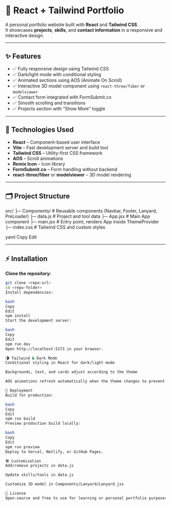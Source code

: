 # 🚀 React + Tailwind Portfolio

A personal portfolio website built with **React** and **Tailwind CSS**.  
It showcases **projects**, **skills**, and **contact information** in a responsive and interactive design.

---

## ✨ Features

- ✅ Fully responsive design using Tailwind CSS
- ✅ Dark/light mode with conditional styling
- ✅ Animated sections using AOS (Animate On Scroll)
- ✅ Interactive 3D model component using `react-three/fiber` or `modelviewer`
- ✅ Contact form integrated with FormSubmit.co
- ✅ Smooth scrolling and transitions
- ✅ Projects section with “Show More” toggle

---

## 🔧 Technologies Used

- **React** – Component-based user interface
- **Vite** – Fast development server and build tool
- **Tailwind CSS** – Utility-first CSS framework
- **AOS** – Scroll animations
- **Remix Icon** – Icon library
- **FormSubmit.co** – Form handling without backend
- **react-three/fiber** or **modelviewer** – 3D model rendering

---

## 🗂 Project Structure

src/
├─ Components/ # Reusable components (Navbar, Footer, Lanyard, PreLoader)
├─ data.js # Project and tool data
├─ App.jsx # Main App component
├─ main.jsx # Entry point, renders App inside ThemeProvider
├─ index.css # Tailwind CSS and custom styles

yaml
Copy
Edit

---

## ⚡ Installation

**Clone the repository:**

```bash
git clone <repo-url>
cd <repo-folder>
Install dependencies:

bash
Copy
Edit
npm install
Start the development server:

bash
Copy
Edit
npm run dev
Open http://localhost:5173 in your browser.

🌗 Tailwind & Dark Mode
Conditional styling in React for dark/light mode

Backgrounds, text, and cards adjust according to the theme

AOS animations refresh automatically when the theme changes to prevent disappearing elements

🚀 Deployment
Build for production:

bash
Copy
Edit
npm run build
Preview production build locally:

bash
Copy
Edit
npm run preview
Deploy to Vercel, Netlify, or GitHub Pages.

🛠 Customization
Add/remove projects in data.js

Update skills/tools in data.js

Customize 3D model in Components/Lanyard/Lanyard.jsx

📄 License
Open-source and free to use for learning or personal portfolio purposes.
```
